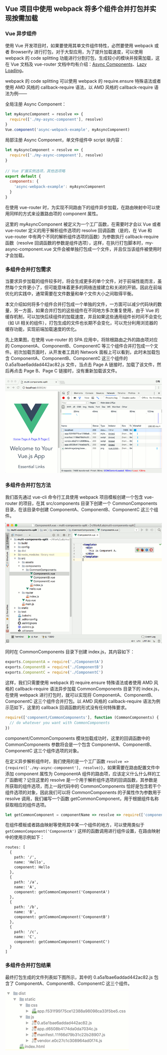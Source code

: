 ## Vue 项目中使用 webpack 将多个组件合并打包并实现按需加载

### Vue 异步组件

使用 Vue 开发项目时，如果要使用其单文件组件特性，必然要使用 webpack 或者 Browserify 进行打包，对于大型应用，为了提升加载速度，可以使用 webpack 的 code splitting 功能进行分割打包，生成较小的模块并按需加载，这在 Vue 文档及 vue-router 文档中均有介绍：[Async Components](http://vuejs.org/v2/guide/components.html#Async-Components)、[Lazy Loading](http://router.vuejs.org/en/advanced/lazy-loading.html)。

webpack 的 code splitting 可以使用 webpack 的 require.ensure 特殊语法或者使用 AMD 风格的 callback-require 语法，以 AMD 风格的 callback-require 语法为例——

全局注册 Async Component：
```javascript
let myAsyncComponent = resolve => {
  require(['./my-async-component'], resolve)
}
Vue.component('async-webpack-example', myAsyncComponent)
```
局部注册 Async Component，单文件组件中 script 块内容：
```javascript
let myAsyncComponent = resolve => {
  require(['./my-async-component'], resolve)
}

// Vue 扩展实例选项，其他选项略
export default {
  components: {
    'async-webpack-example': myAsyncComponent
  }
}
```
在使用 vue-router 时，为实现不同路由下的组件异步加载，在路由映射中可以使用同样的方式来设置路由项的 component 属性。

这里的 myAsyncComponent 被定义为一个工厂函数，在需要时才会以 Vue 或者 vue-router 定义的用于解析组件选项的 resolve 回调函数（是的，在 Vue 和 vue-router 中有两个不同的解析组件选项的函数）为参数执行 callback-require 函数（resolve 回调函数的参数是组件选项），这样，在执行打包脚本时，my-async-component.vue 文件会被单独打包成一个文件，并且仅当该组件被使用时才会加载。

### 多组件合并打包需求

当要求异步加载的组件较多时，将会生成更多的单个文件，对于前端性能而言，虽然每个文件更小了，但可能意味着更多的网络连接建立和关闭的开销，因此在前端优化的实践中，通常需要在文件数量和单个文件大小之间取得平衡。

本文介绍如何将多个组件合并打包成一个单独的文件，一方面可以减少代码块的数量，另一方面，如果合并打包的这些组件在不同地方多次重复使用，由于 Vue 的缓存机制，可以加快后续组件的加载速度，并且如果这些通用组件长时间不会变化（如 UI 相关的组件），打包生成的文件也长期不会变化，可以充分利用浏览器的缓存功能，实现前端加载速度的优化。

先上效果图，在使用 vue-router 的 SPA 应用中，将除根路由之外的路由项对应的 ComponentA、ComponentB、ComponentC 等三个组件合并打包成一个文件。初次加载页面时，从开发者工具的 Network 面板上可以看到，此时未加载包含 ComponentA、ComponentB、ComponentC 这三个组件的 0.a5a1bae6addad442ac82.js 文件，当点击 Page A 链接时，加载了该文件，然后再点击 Page B、Page C 链接时，没有重新加载该文件。

![result](result.gif)

### 多组件合并打包方法

我们首先通过 vue-cli 命令行工具使用 webpack 项目模板创建一个包含 vue-router 的项目，在其 src/components 目录下创建一个 CommonComponents 目录，在该目录中创建 ComponentA、ComponentB、ComponentC 这三个组件。

![components](components.gif)

同时在 CommonComponents 目录下创建 index.js，其内容如下：
```javascript
exports.ComponentA = require('./ComponentA')
exports.ComponentB = require('./ComponentB')
exports.ComponentC = require('./ComponentC')
```

这样，我们只需要使用 webpack 的 require.ensure 特殊语法或者使用 AMD 风格的 callback-require 语法异步加载 CommonComponents 目录下的 index.js，在使用 webpack 进行打包时，就可以实现将 ComponentA、ComponentB、ComponentC 这三个组件合并打包。以 AMD 风格的 callback-require 语法为例示范如下，这里的 callback 回调函数的形式没有任何特殊要求。
```javascript
require(['component/CommonComponents'], function (CommonComponents) {
  // do whatever you want with CommonComponents
})
```
component/CommonComponents 模块加载成功时，这里的回调函数中的 CommonComponents 参数将会是一个包含 ComponentA、ComponentB、ComponentC 这三个组件选项的对象。

在定义异步解析组件时，我们使用的是一个工厂函数 `resolve => {require(['./my-async-component'], resolve)}`，如果需要在路由配置文件中添加 component 属性为 ComponentA 组件的路由项，应该定义什么什么样的工厂函数呢？记住这里的 resolve 是一个用于解析组件选项的回调函数，其参数是所获取的组件选项，而上一段代码中的 CommonComponents 恰好是包含若干个组件选项的对象，因此我们可以将 CommonComponents 的子属性作为参数用于 resolve 调用，我们编写一个函数 getCommonComponent，用于根据组件名称获取相应的组件选项。

```javascript
let getCommonComponent = componentName => resolve => require(['components/CommonComponents'], components => resolve(components[componentName]))
```

在组件模板或者路由映射等使用其中某一个组件的地方，可以使用类似于 `getCommonComponent('ComponentA')` 这样的函数调用进行组件设置，在路由映射中的使用示例如下：

```
routes: [
  {
    path: '/',
    name: 'Hello',
    component: Hello
  },
  {
    path: '/a',
    name: 'A',
    component: getCommonComponent('ComponentA')
  },
  {
    path: '/b',
    name: 'B',
    component: getCommonComponent('ComponentB')
  },
  {
    path: '/c',
    name: 'C',
    component: getCommonComponent('ComponentC')
  }
]
```

### 多组件合并打包结果

最终打包生成的文件列表如下图所示，其中的 0.a5a1bae6addad442ac82.js 包含了  ComponentA、ComponentB、ComponentC 这三个组件。

![built](built.gif)
